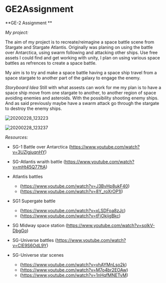 # GE2Assignment
**GE-2 Assignment **

*My project:*

The aim of my project is to recreate/reimagine a space battle scene from Stargate and Stargate Atlantis. Originally was planing on using the battle over Antarctica, using swarm following and attacking other ships. Use free assets I could find and get working with unity, I plan on using various space battles as refrences to create a space battle.

My aim is to try and make a space battle having a space ship travel from a space stargate to another part of the galaxy to engage the enemy.

*Storyboard Idea*
Still with what assests can work for me my plan is to have a space ship move from one stargate to another, to another region of space avoiding enemies and asteroids. With the possibility shooting enemy ships. And as said previously maybe have a swarm attack go through the stargate to destroy the enemy ships.
 
 
 ![20200228_123223](https://user-images.githubusercontent.com/10131994/75550153-2d656480-5a29-11ea-92ff-3d715645a661.jpg)
 
 ![20200228_123237](https://user-images.githubusercontent.com/10131994/75549707-33a71100-5a28-11ea-8f57-45f3e4818151.jpg)


*Resources:*

- SG-1 Battle over Antarctica (https://www.youtube.com/watch?v=3UZlgjuqnHY)

- SG-Atlantis wraith battle (https://www.youtube.com/watch?v=mHt45Q77ftA)

- Atlantis battles 
  - (https://www.youtube.com/watch?v=J3BvHp8ukF40)
  - (https://www.youtube.com/watch?v=8Y_roXrOP1I)
  
- SG1 Supergate battle 
  - (https://www.youtube.com/watch?v=xLSDFoa8zJc)
  - (https://www.youtube.com/watch?v=tFiOkijgBkc)
  
- SG Midway space station (https://www.youtube.com/watch?v=solkV-DbgGo)

- SG-Universe battles (https://www.youtube.com/watch?v=ClE9S6OdL9Y)

- SG-Universe star scenes 
  - (https://www.youtube.com/watch?v=vhAYMnLso2k)
  - (https://www.youtube.com/watch?v=M7o4br2EOAw)
  - (https://www.youtube.com/watch?v=1nHqfMNETyM)
